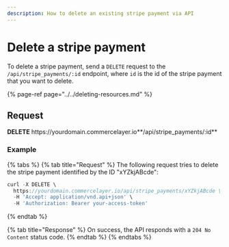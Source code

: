 ```yaml
---
description: How to delete an existing stripe payment via API
---
```


# Delete a stripe payment

To delete a stripe payment, send a `DELETE` request to the `/api/stripe_payments/:id` endpoint, where `id` is the id of the stripe payment that you want to delete.

{% page-ref page="../../deleting-resources.md" %}

## Request

**DELETE** https://<i></i>yourdomain.commercelayer.io**/api/stripe_payments/:id**

### Example

{% tabs %}
{% tab title="Request" %}
The following request tries to delete the stripe payment identified by the ID "xYZkjABcde":

```javascript
curl -X DELETE \
  https://yourdomain.commercelayer.io/api/stripe_payments/xYZkjABcde \
  -H 'Accept: application/vnd.api+json' \
  -H 'Authorization: Bearer your-access-token'
```
{% endtab %}

{% tab title="Response" %}
On success, the API responds with a `204 No Content` status code.
{% endtab %}
{% endtabs %}

